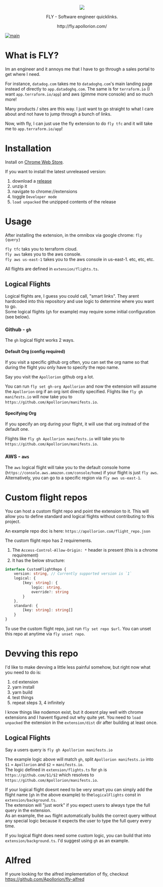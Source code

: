 <p align="center">
   <img src="https://github.com/Apollorion/fly/blob/main/extension/img.png?raw=true">
</p>
<p align="center">FLY - Software engineer quicklinks.</p>
<p align="center">http://fly.apollorion.com/</p>

[![main](https://github.com/Apollorion/fly/actions/workflows/main.yml/badge.svg)](https://github.com/Apollorion/fly/actions/workflows/main.yml)

# What is FLY?
Im an engineer and it annoys me that I have to go through a sales portal to get where I need.  

For instance, `datadog.com` takes me to `datadoghq.com`'s main landing page instead of directly to `app.datadoghq.com`.
The same is for `terraform.io` (I want `app.terraform.io/app`) and aws (gimme more console) and so much more!

Many products / sites are this way. I just want to go straight to what I care about and not have to jump through a bunch of links.

Now, with fly, I can just use the fly extension to do `fly tfc` and it will take me to `app.terraform.io/app`!

# Installation

Install on [Chrome Web Store](https://chrome.google.com/webstore/detail/fly/nafhoogklliiodhpleeblaafahecnpcp).

If you want to install the latest unreleased version:
1. download a [release](https://github.com/Apollorion/fly/releases)
2. unzip it
3. navigate to chrome://extensions
4. toggle `Developer mode`
5. `load unpacked` the unzipped contents of the release


# Usage
After installing the extension, in the omnibox via google chrome: `fly {query}`

`fly tfc` taks you to terraform cloud.  
`fly aws` takes you to the aws console.  
`fly aws us-east-1` takes you to the aws console in us-east-1.
etc, etc, etc.

All flights are defined in `extension/flights.ts`.

## Logical Flights
Logical flights are, I guess you could call, "smart links".
They arent hardcoded into this repository and use logic to determine where you want to go.  
Some logical flights (`gh` for example) may require some initial configuration (see below).

### Github - `gh`
The `gh` logical flight works 2 ways.
#### Default Org (config required)
If you visit a specific github org often, you can set the org name so that during the flight you only have to specify the repo name.

Say you visit the `Apollorion` github org a lot.

You can run `fly set gh-org Apollorion` and now the extension will assume the `Apollorion` org if an org isnt directly specified.
Flights like `fly gh manifests.io` will now take you to `https://github.com/Apollorion/manifests.io`.
#### Specifying Org
If you specify an org during your flight, it will use that org instead of the default one.

Flights like `fly gh Apollorion manifests.io` will take you to `https://github.com/Apollorion/manifests.io`.

### AWS - `aws`
The `aws` logical flight will take you to the default console home (`https://console.aws.amazon.com/console/home`) if your flight is just `fly aws`.  
Alternatively, you can go to a specific region via `fly aws us-east-1`.

# Custom flight repos
You can host a custom flight repo and point the extension to it. This will allow you to define standard and logical flights without contributing to this project.

An example repo doc is here: `https://apollorion.com/flight_repo.json`

The custom flight repo has 2 requirements.
1. The `Access-Control-Allow-Origin: *` header is present (this is a chrome requirement)
2. It has the below structure:
```typescript
interface CustomFlightRepo {
    version: string, // Currently supported version is `1`
    logical: {
        [key: string]: {
            logic: string,
            override?: string
        }
    },
    standard: {
        [key: string]: string[]
    }
}
```

To use the custom flight repo, just run `fly set repo $url`. You can unset this repo at anytime via `fly unset repo`.

# Devving this repo
I'd like to make devving a little less painful somehow, but right now what you need to do is:
1. cd extension
2. yarn install
3. yarn build
4. test things
5. repeat steps 3, 4 infinitely

I know things like nodemon exist, but it doesnt play well with chrome extensions and I havent figured out why quite yet.
You need to `load unpacked` the extension in the `extension/dist` dir after building at least once.


## Logical Flights
Say a users query is `fly gh Apollorion manifests.io`

The example logic above will match `gh`, split `Apollorion manifests.io` into `$1` = `Apollorion` and `$2` = `manifests.io`.  
The logic defined in `extension/flights.ts` for `gh` is `https://github.com/$1/$2` which resolves to `https://github.com/Apollorion/manifests.io`.

If your logical flight doesnt need to be very smart you can simply add the flight name (`gh` in the above example) to the`logicalFlights` const in `extension/background.ts`.  
The extension will "just work" if you expect users to always type the full query in the extension.  
As an example, the `aws` flight automatically builds the correct query without any special logic because it expects the user to type the full query every time.

If you logical flight does need some custom logic, you can build that into `extension/background.ts`. I'd suggest using `gh` as an example.


# Alfred
If youre looking for the alfred implementation of fly, checkout https://github.com/Apollorion/fly-alfred
